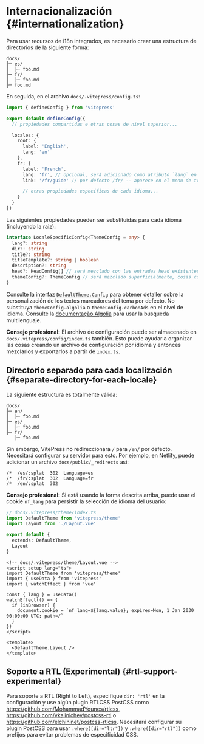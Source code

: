 # Internacionalización {#internationalization}

Para usar recursos de i18n integrados, es necesario crear una estructura de directorios de la siguiente forma:

```
docs/
├─ es/
│  ├─ foo.md
├─ fr/
│  ├─ foo.md
├─ foo.md
```

En seguida, en el archivo `docs/.vitepress/config.ts`:

```ts
import { defineConfig } from 'vitepress'

export default defineConfig({
  // propiedades compartidas e otras cosas de nivel superior...

  locales: {
    root: {
      label: 'English',
      lang: 'en'
    },
    fr: {
      label: 'French',
      lang: 'fr', // opcional, será adicionado como atributo `lang` en el tag `html`
      link: '/fr/guide' // por defecto /fr/ -- aparece en el menu de traducciones de la barra de navegación, puede ser externo

      // otras propiedades específicas de cada idioma...
    }
  }
})
```

Las siguientes propiedades pueden ser substituidas para cada idioma (incluyendo la raiz):

```ts
interface LocaleSpecificConfig<ThemeConfig = any> {
  lang?: string
  dir?: string
  title?: string
  titleTemplate?: string | boolean
  description?: string
  head?: HeadConfig[] // será mezclado con las entradas head existentes, las metatags duplicadas son removidas automáticamente
  themeConfig?: ThemeConfig // será mezclado superficialmente, cosas comunes pueden ser colocadas en la entrada superios  de themeConfig
}
```

Consulte la interfaz [`DefaultTheme.Config`](https://github.com/vuejs/vitepress/blob/main/types/default-theme.d.ts) para obtener detaller sobre la personalización de los textos marcadores del tema por defecto. No substituya `themeConfig.algolia` o `themeConfig.carbonAds` en el nivel de idioma. Consulte la [documentação Algolia](../reference/default-theme-search#i18n) para usar la busqueda multilenguaje.

**Consejo profesional:** El archivo de configuración puede ser almacenado en `docs/.vitepress/config/index.ts` también. Esto puede ayudar a organizar las cosas creando un archivo de configuración por idioma y entonces mezclarlos y exportarlos a partir de `index.ts`.

## Directorio separado para cada localización {#separate-directory-for-each-locale}

La siguiente estructura es totalmente válida:

```
docs/
├─ en/
│  ├─ foo.md
├─ es/
│  ├─ foo.md
├─ fr/
   ├─ foo.md
```

Sin embargo, VitePress no redireccionará `/` para `/en/` por defecto. Necesitará configurar su servidor para esto. Por ejemplo, en Netlify, puede adicionar un archivo `docs/public/_redirects` asi:

```
/*  /es/:splat  302  Language=es
/*  /fr/:splat  302  Language=fr
/*  /en/:splat  302
```

**Consejo profesional:** Si está usando la forma descrita arriba, puede usar el cookie `nf_lang` para persistir la selección de idioma del usuario:

```ts
// docs/.vitepress/theme/index.ts
import DefaultTheme from 'vitepress/theme'
import Layout from './Layout.vue'

export default {
  extends: DefaultTheme,
  Layout
}
```

```vue
<!-- docs/.vitepress/theme/Layout.vue -->
<script setup lang="ts">
import DefaultTheme from 'vitepress/theme'
import { useData } from 'vitepress'
import { watchEffect } from 'vue'

const { lang } = useData()
watchEffect(() => {
  if (inBrowser) {
    document.cookie = `nf_lang=${lang.value}; expires=Mon, 1 Jan 2030 00:00:00 UTC; path=/`
  }
})
</script>

<template>
  <DefaultTheme.Layout />
</template>
```

## Soporte a RTL (Experimental) {#rtl-support-experimental}

Para soporte a RTL (Right to Left), especifique `dir: 'rtl'` en la configuración y use algún plugin RTLCSS PostCSS como <https://github.com/MohammadYounes/rtlcss>, <https://github.com/vkalinichev/postcss-rtl> o <https://github.com/elchininet/postcss-rtlcss>. Necesitará configurar su plugin PostCSS para usar `:where([dir="ltr"])` y `:where([dir="rtl"])` como prefijos para evitar problemas de especificidad CSS.